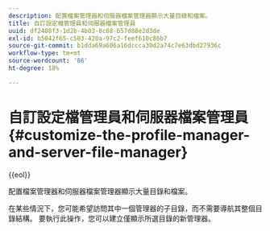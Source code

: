 ```yaml
---
description: 配置檔案管理器和伺服器檔案管理器顯示大量目錄和檔案。
title: 自訂設定檔管理員和伺服器檔案管理員
uuid: df2408f3-1d2b-4b03-8c68-b57d88e2d3de
exl-id: b5042f65-c503-420a-97c2-feef610c86b7
source-git-commit: b1dda69a606a16dccca30d2a74c7e63dbd27936c
workflow-type: tm+mt
source-wordcount: '86'
ht-degree: 18%

---
```


# 自訂設定檔管理員和伺服器檔案管理員{#customize-the-profile-manager-and-server-file-manager}

{{eol}}

配置檔案管理器和伺服器檔案管理器顯示大量目錄和檔案。

在某些情況下，您可能希望訪問其中一個管理器的子目錄，而不需要導航其整個目錄結構。 要執行此操作，您可以建立僅顯示所選目錄的新管理器。
